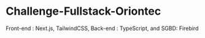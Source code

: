 # Challenge-Fullstack-Oriontec
Front-end : Next.js, TailwindCSS, Back-end : TypeScript, and SGBD:  Firebird
